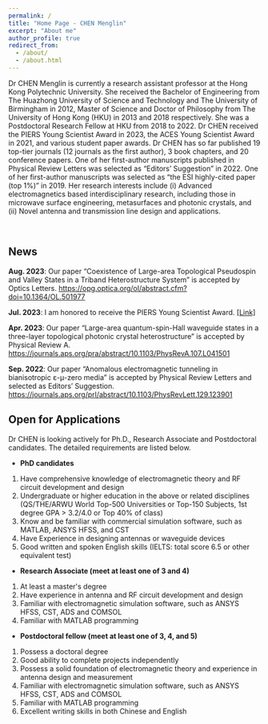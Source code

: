 ```yaml
---
permalink: /
title: "Home Page - CHEN Menglin"
excerpt: "About me"
author_profile: true
redirect_from: 
  - /about/
  - /about.html
---
```


Dr CHEN Menglin is currently a research assistant professor at the Hong Kong Polytechnic University. She received the Bachelor of Engineering from The Huazhong University of Science and Technology and The University of Birmingham in 2012, Master of Science and Doctor of Philosophy from The University of Hong Kong (HKU) in 2013 and 2018 respectively. She was a Postdoctoral Research Fellow at HKU from 2018 to 2022. Dr CHEN received the PIERS Young Scientist Award in 2023, the ACES Young Scientist Award in 2021, and various student paper awards. Dr CHEN has so far published 19 top-tier journals (12 journals as the first author), 3 book chapters, and 20 conference papers. One of her first-author manuscripts published in Physical Review Letters was selected as “Editors’ Suggestion” in 2022. One of her first-author manuscripts was selected as “the ESI highly-cited paper (top 1%)” in 2019. Her research interests include (i) Advanced electromagnetics based interdisciplinary research, including those in microwave surface engineering, metasurfaces and photonic crystals, and (ii) Novel antenna and transmission line design and applications.

<br>

## News
**Aug. 2023**: Our paper “Coexistence of Large-area Topological Pseudospin and Valley States in a Triband Heterostructure System” is accepted by Optics Letters. 
<https://opg.optica.org/ol/abstract.cfm?doi=10.1364/OL.501977>

**Jul. 2023**: I am honored to receive the PIERS Young Scientist Award. [[Link]](https://piers.org/awards/young-scientist-award.html)

**Apr. 2023**: Our paper “Large-area quantum-spin-Hall waveguide states in a three-layer topological photonic crystal heterostructure” is accepted by Physical Review A.
<https://journals.aps.org/pra/abstract/10.1103/PhysRevA.107.L041501>

**Sep. 2022**: Our paper “Anomalous electromagnetic tunneling in bianisotropic ε-μ-zero media” is accepted by Physical Review Letters and selected as Editors’ Suggestion.  <https://journals.aps.org/prl/abstract/10.1103/PhysRevLett.129.123901>


## Open for Applications

Dr CHEN is looking actively for Ph.D., Research Associate and Postdoctoral candidates. The detailed requirements are listed below.

- **PhD candidates**

1. Have comprehensive knowledge of electromagnetic theory and RF circuit development and design
2. Undergraduate or higher education in the above or related disciplines (QS/THE/ARWU World Top-500 Universities or Top-150 Subjects, 1st degree GPA > 3.2/4.0 or Top 40% of class)
3. Know and be familiar with commercial simulation software, such as MATLAB, ANSYS HFSS, and CST
4. Have Experience in designing antennas or waveguide devices
5. Good written and spoken English skills (IELTS: total score 6.5 or other equivalent test)

- **Research Associate (meet at least one of 3 and 4)**

1. At least a master's degree
2. Have experience in antenna and RF circuit development and design
3. Familiar with electromagnetic simulation software, such as ANSYS HFSS, CST, ADS and COMSOL
4. Familiar with MATLAB programming

- **Postdoctoral fellow (meet at least one of 3, 4, and 5)**

1. Possess a doctoral degree
2. Good ability to complete projects independently
3. Possess a solid foundation of electromagnetic theory and experience in antenna design and measurement
4. Familiar with electromagnetic simulation software, such as ANSYS HFSS, CST, ADS and COMSOL
5. Familiar with MATLAB programming
6. Excellent writing skills in both Chinese and English
